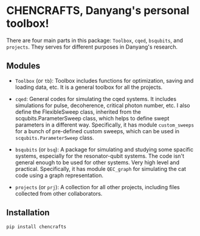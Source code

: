 CHENCRAFTS, Danyang's personal toolbox!
=================================

There are four main parts in this package: `Toolbox`, `cqed`, `bsqubits`, and `projects`. They serves for different purposes in Danyang's research.


## Modules
- `Toolbox` (or `tb`): Toolbox includes functions for optimization, saving and loading data, etc. It is a general toolbox for all the projects.

- `cqed`: General codes for simulating the cqed systems. It includes simulations for pulse, decoherence, critical photon number, etc. I also define the FlexibleSweep class, inherited from the scqubits.ParameterSweep class, which helps to define swept parameters in a different way. Specifically, it has module `custom_sweeps` for a bunch of pre-defined custom sweeps, which can be used in `scqubits.ParameterSweep` class.

- `bsqubits` (or `bsq`): A package for simulating and studying some spacific systems, especially for the resonator-qubit systems. The code isn't general enough to be used for other systems. Very high level and practical. Specifically, it has module `QEC_graph` for simulating the cat code using a graph representation.


- `projects` (or `prj`): A collection for all other projects, including files collected from other collaborators.

## Installation
```bash
pip install chencrafts
```